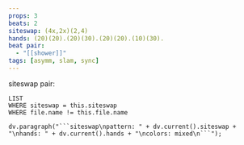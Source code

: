 ```yaml
---
props: 3
beats: 2
siteswap: (4x,2x)(2,4)
hands: (20)(20).(20)(30).(20)(20).(10)(30).
beat pair:
  - "[[shower]]"
tags: [asymm, slam, sync]
---
```

siteswap pair:
```dataview
LIST
WHERE siteswap = this.siteswap
WHERE file.name != this.file.name
```
```dataviewjs
dv.paragraph("```siteswap\npattern: " + dv.current().siteswap + "\nhands: " + dv.current().hands + "\ncolors: mixed\n```");
```
